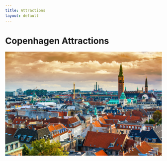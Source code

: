 ```yaml
---
title: Attractions
layout: default
---
```


# Copenhagen Attractions

![copenhagen](./assets/images/copenhagen.jpg)
